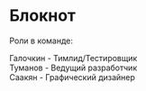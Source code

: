 # Блокнот

Роли в команде:

Галочкин - Тимлид/Тестировщик          
Туманов - Ведущий разработчик            
Саакян - Графический дизайнер             
